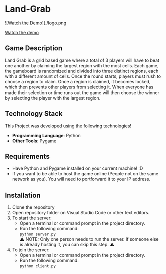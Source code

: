 # Land-Grab
[![Watch the Demo](./logo.png](https://www.youtube.com/watch?v=enUUbIkUhHw)


[Watch the demo](https://www.youtube.com/watch?v=enUUbIkUhHw)

## Game Description
Land Grab is a grid based game where a total of 3 players will have to beat one another by claiming the largest region with the most cells. Each game, the gameboard is randomized and divided into three distinct regions, each with a different amount of cells. Once the round starts, players must rush to choose a region to claim. Once a region is claimed, it becomes locked, which then prevents other players from selecting it. When everyone has made their selection or time runs out the game will then choose the winner by selecting the player with the largest region. 

## Technology Stack
This Project was developed using the following technologies!
- **Programming Language**: Python
- **Other Tools**: Pygame
## Requirements
- Have Python and Pygame installed on your current machine! :D
- If you want to be able to host the game online (People not on the same network as you). You will need to portforward it to your IP address.
## Installation
1. Clone the repository  
2. Open repository folder on Visual Studio Code or other text editors.  
3. To start the server:  
    - Open a terminal or command prompt in the project directory.  
    - Run the following command:  
      `python server.py`  
      ⚠️ NOTE: Only one person needs to run the server. If someone else is already hosting it, you can skip this step. ⚠️  
4. To join the server:  
    - Open a terminal or command prompt in the project directory.  
    - Run the following command:  
      `python client.py`
